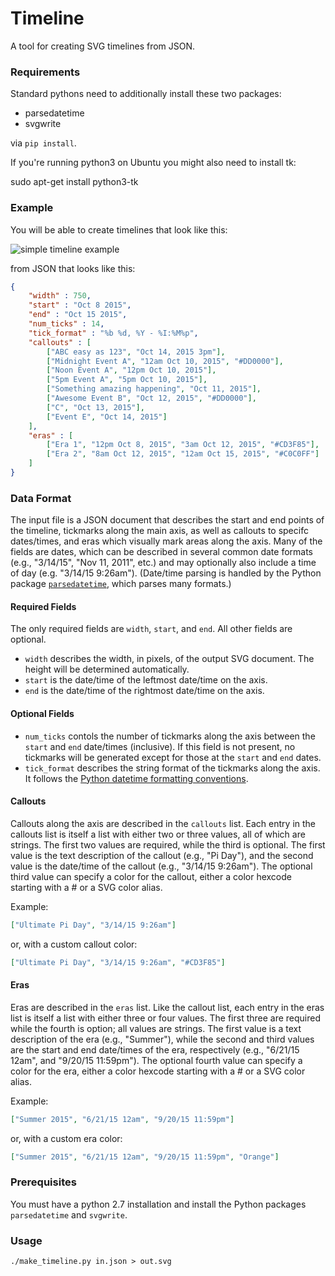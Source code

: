 # Timeline
A tool for creating SVG timelines from JSON.

### Requirements

Standard pythons need to additionally install these two packages:

* parsedatetime
* svgwrite

via `pip install`.

If you're running python3 on Ubuntu you might also need to install tk:

sudo apt-get install python3-tk


### Example

You will be able to create timelines that look like this:

![simple timeline example](http://jasonreisman.github.io/timeline/simple_timeline.png)

from JSON that looks like this:

```JSON
{
	"width" : 750,
	"start" : "Oct 8 2015",
	"end" : "Oct 15 2015",
	"num_ticks" : 14,
	"tick_format" : "%b %d, %Y - %I:%M%p",
	"callouts" : [
		["ABC easy as 123", "Oct 14, 2015 3pm"],
		["Midnight Event A", "12am Oct 10, 2015", "#DD0000"],
		["Noon Event A", "12pm Oct 10, 2015"],
		["5pm Event A", "5pm Oct 10, 2015"],
		["Something amazing happening", "Oct 11, 2015"],
		["Awesome Event B", "Oct 12, 2015", "#DD0000"],
		["C", "Oct 13, 2015"],
		["Event E", "Oct 14, 2015"]
	],
	"eras" : [
		["Era 1", "12pm Oct 8, 2015", "3am Oct 12, 2015", "#CD3F85"],
		["Era 2", "8am Oct 12, 2015", "12am Oct 15, 2015", "#C0C0FF"]
	]
}
```

### Data Format
The input file is a JSON document that describes the start and end points of the timeline, tickmarks along the main axis, as well as callouts to specifc dates/times, and eras which visually mark areas along the axis.  Many of the fields are dates, which can be described in several common date formats (e.g., "3/14/15", "Nov 11, 2011", etc.) and may optionally also include a time of day (e.g. "3/14/15 9:26am").  (Date/time parsing is handled by the Python package [`parsedatetime`](https://pypi.python.org/pypi/parsedatetime/), which parses many formats.)

#### Required Fields

The only required fields are `width`, `start`, and `end`.  All other fields are optional.

* `width` describes the width, in pixels, of the output SVG document.  The height will be determined automatically.
* `start` is the date/time of the leftmost date/time on the axis.
* `end` is the date/time of the rightmost date/time on the axis.

#### Optional Fields

* `num_ticks` contols the number of tickmarks along the axis between the `start` and `end` date/times (inclusive).  If this field is not present, no tickmarks will be generated except for those at the `start` and `end` dates.
* `tick_format` describes the string format of the tickmarks along the axis.  It follows the [Python datetime formatting conventions](https://docs.python.org/2/library/datetime.html#strftime-and-strptime-behavior).

#### Callouts

Callouts along the axis are described in the `callouts` list.  Each entry in the callouts list is itself a list with either two or three values, all of which are strings.  The first two values are required, while the third is optional.  The first value is the text description of the callout (e.g., "Pi Day"), and the second value is the date/time of the callout (e.g., "3/14/15 9:26am").  The optional third value can specify a color for the callout, either a color hexcode starting with a # or a SVG color alias.

Example:
```JSON
["Ultimate Pi Day", "3/14/15 9:26am"]
```
or, with a custom callout color:
```JSON
["Ultimate Pi Day", "3/14/15 9:26am", "#CD3F85"]
```
#### Eras

Eras are described in the `eras` list.  Like the callout list, each entry in the eras list is itself a list with either three or four values.  The first three are required while the fourth is option; all values are strings.  The first value is a text description of the era (e.g., "Summer"), while the second and third values are the start and end date/times of the era, respectively (e.g., "6/21/15 12am", and "9/20/15 11:59pm").  The optional fourth value can specify a color for the era, either a color hexcode starting with a # or a SVG color alias.

Example:
```JSON
["Summer 2015", "6/21/15 12am", "9/20/15 11:59pm"]
```
or, with a custom era color:
```JSON
["Summer 2015", "6/21/15 12am", "9/20/15 11:59pm", "Orange"]
```

### Prerequisites
You must have a python 2.7 installation and install the Python packages `parsedatetime` and `svgwrite`.

### Usage
```./make_timeline.py in.json > out.svg```
